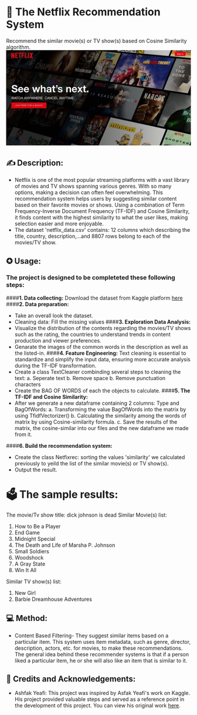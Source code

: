 # 🎥 **The Netflix Recommendation System**
Recommend the similar movie(s) or TV show(s) based on Cosine Similarity algorithm.
![cover](materials/cover.jpg)

## ✍ Description:
- Netflix is one of the most popular streaming platforms with a vast library of movies and TV shows spanning various genres. With so many options, making a decision can often feel overwhelming. This recommendation system helps users by suggesting similar content based on their favorite movies or shows. Using a combination of Term Frequency-Inverse Document Frequency (TF-IDF) and Cosine Similarity, it finds content with the highest similarity to what the user likes, making selection easier and more enjoyable.
- The dataset 'netflix_data.csv' contains: 12 columns which describing the title, country, description,...and 8807 rows belong to each of the movies/TV show.


## ✪ Usage:
### The project is designed to be completeted these following steps:
####**1. Data collecting:** Download the dataset from Kaggle platform [here](https://www.kaggle.com/datasets/ashfakyeafi/netflix-movies-and-shows-dataset)
####**2. Data preparation:**
   - Take an overall look the dataset.
   - Cleaning data: Fill the missing values
####**3. Exploration Data Analysis:**
   - Visualize the distribution of the contents regarding the movies/TV shows such as the rating, the countries to understand trends in content production and viewer preferences.
   - Genarate the images of the common words in the description as well as the listed-in.
####**4. Feature Engineering:**
Text cleaning is essential to standardize and simplify the input data, ensuring more accurate analysis during the TF-IDF transformation.
   - Create a class TextCleaner combinding several steps to cleaning the text:
     a. Seperate text
     b. Remove space
     b. Remove punctuation characters
   - Create the BAG OF WORDS of each the objects to calculate.
####**5. The TF-IDF and Cosine Similarity:**
   - After we generate a new dataframe containing 2 columns: Type and BagOfWords:
     a. Transforming the value BagOfWords into the matrix by using TfidfVectorizer()
     b. Calculating the similarity among the words of matrix by using Cosine-similarity formula.
     c. Save the results of the matrix, the cosine-similar into our files and the new dataframe we made from it.

####**6. Build the recommendation system:**
  -  Create the class Netfixrec: sorting the values 'similarity' we calculated previously to yeild the list of the similar movie(s) or TV show(s).
  -  Output the result.
# 🗳️ The sample results:
The movie/Tv show title: dick johnson is dead
Similar Movie(s) list:
1. How to Be a Player
2. End Game
3. Midnight Special
4. The Death and Life of Marsha P. Johnson
5. Small Soldiers
6. Woodshock
7. A Gray State
8. Win It All

Similar TV show(s) list:
1. New Girl
2. Barbie Dreamhouse Adventures

   
## 💻 Method:
- Content Based Filtering- They suggest similar items based on a particular item. This system uses item metadata, such as genre, director, description, actors, etc. for movies, to make these recommendations. The general idea behind these recommender systems is that if a person liked a particular item, he or she will also like an item that is similar to it.

  

## 🔖 Credits and Acknowledgements:
- Ashfak Yeafi: This project was inspired by Asfak Yeafi's work on Kaggle. His project provided valuable steps and served as a reference point in the development of this project. You can view his original work [here](https://www.kaggle.com/code/ashfakyeafi/movie-recommendation-system).



